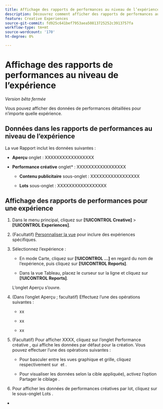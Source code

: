 ```yaml
---
title: Affichage des rapports de performances au niveau de l’expérience
description: Découvrez comment afficher des rapports de performances au niveau de l’expérience.
feature: Creative Experiences
source-git-commit: fd925c641bef7953aea50813725252c3913757fa
workflow-type: tm+mt
source-wordcount: '170'
ht-degree: 0%

---
```


# Affichage des rapports de performances au niveau de l’expérience

*Version bêta fermée*

Vous pouvez afficher des données de performances détaillées pour n’importe quelle expérience.

## Données dans les rapports de performances au niveau de l’expérience

La vue Rapport inclut les données suivantes :

* **Aperçu** onglet : XXXXXXXXXXXXXXXXX<!-- add in -->

* **Performance créative** onglet* : XXXXXXXXXXXXXXXXX<!-- add in -->

   * **Contenu publicitaire** sous-onglet : XXXXXXXXXXXXXXXXX<!-- add in -->

   * **Lots** sous-onglet : XXXXXXXXXXXXXXXXX<!-- add in -->

## Affichage des rapports de performances pour une expérience

1. Dans le menu principal, cliquez sur **[!UICONTROL Creative]** > **[!UICONTROL Experiences]**.

1. (Facultatif) [Personnaliser la vue](/help/creative/introduction/customize-data-views.md) pour inclure des expériences spécifiques.

1. Sélectionnez l’expérience :

   * En mode Carte, cliquez sur **[!UICONTROL ...]** en regard du nom de l’expérience, puis cliquez sur **[!UICONTROL Reports]**.

   * Dans la vue Tableau, placez le curseur sur la ligne et cliquez sur **[!UICONTROL Reports]**.

   L’onglet Aperçu s’ouvre.

1. (Dans l’onglet Aperçu ; facultatif) Effectuez l’une des opérations suivantes :

   * xx

   * xx

   * xx

1. (Facultatif) Pour afficher XXXX<!-- clarify -->, cliquez sur l’onglet Performance créative , qui affiche les données par défaut pour la création. Vous pouvez effectuer l’une des opérations suivantes :

   * Pour basculer entre les vues graphique et grille, cliquez respectivement sur ![]() et ![]().

   * Pour visualiser les données selon la cible <!--?? -->appliquée), activez l’option Partager le ciblage .

1. Pour afficher les données de performances créatives par lot, cliquez sur le sous-onglet Lots .
*

<!-- Anything else you can do, including within any of the visualizations? -->

